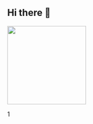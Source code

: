 ## Hi there 👋
<img height="180cm" src= "https://github-readme-stats.vercel.app/api?username=Davizera231&show_icons=true&theme=transparent"/>



1
<!--
**Davizera231/Davizera231** is a ✨ _special_ ✨ repository because its `README.md` (this file) appears on your GitHub profile.

Here are some ideas to get you started:

- 🔭 I’m currently working on ...
- 🌱 I’m currently learning ...
- 👯 I’m looking to collaborate on ...
- 🤔 I’m looking for help with ...
- 💬 Ask me about ...
- 📫 How to reach me: ...
- 😄 Pronouns: ...
- ⚡ Fun fact: ...
-->
